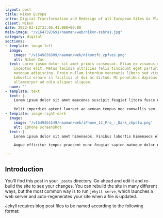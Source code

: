 ```yaml
---
layout: post
title: Nikon Europe
intro: Digital Transformation and Redesign of all European Sites &s Platforms
client: Nikon
date: 2022-02-12T23:06:41.000+00:00
main-image: "/v1647593691/naaman/web/nikon-zebras.jpg"
category: digital
sections:
- template: image-left
  image:
    image: "/v1649856909/naaman/web/nikonzfc_zpfves.png"
    alt: Nikon Zac
  text: Lorem ipsum dolor sit amet primis consequat. Etiam ex vivamus condimentum
    inceptos elit. Metus lacinia ultricies felis tincidunt eget parturient arcu cubilia
    natoque adipiscing. Proin nullam interdum venenatis libero sed vitae elementum.
    Lobortis ornare in facilisi ut dui ac dictum. Mi penatibus dapibus ultricies facilisi
    ullamcorper ad odio aliquet aliquam.
  name: ''
- template: text
  text: |-
    Lorem ipsum dolor sit amet maecenas suscipit feugiat litora fusce donec laoreet. Ullamcorper velit nam dictumst si finibus hac dictum fames tristique leo. Mattis duis fusce netus facilisi libero nisi consequat. Gravida massa facilisi libero inceptos vulputate. Dictum habitant tempus senectus maximus eleifend condimentum. Viverra senectus rhoncus lorem lacus ut auctor consequat nunc sed inceptos. Tortor porttitor turpis amet consectetuer lorem ad elementum est. Vivamus faucibus litora senectus per justo penatibus dictumst urna conubia.

    Velit imperdiet aptent laoreet ac aenean tempus nec convallis sem. Ridiculus sem mus magnis ex netus nascetur id volutpat. Ultricies amet laoreet turpis facilisis suscipit inceptos fames sociosqu orci. Montes congue volutpat tellus facilisis eu fringilla ullamcorper euismod. Phasellus non odio porttitor natoque lacus elit massa faucibus. Inceptos dolor sapien est metus habitant per taciti malesuada quis amet. Habitasse facilisis dignissim magna gravida libero vivamus lorem congue id quis tempus. Nec elementum pellentesque vehicula eleifend semper at.
- template: image-right-dark
  image:
    image: "/v1649864549/naaman/web/iPhone_12_Pro_-_Dark_ckpcfw.png"
    alt: Iphone screenshot
  text: |-
    Lorem ipsum dolor sit amet himenaeos. Finibus lobortis himenaeos elementum auctor sollicitudin platea ad et pulvinar dignissim. Consequat ligula finibus dui ornare ridiculus bibendum platea leo ullamcorper mus eleifend. Class taciti tristique purus cursus hendrerit laoreet magnis rutrum. Mus integer non dui arcu at duis conubia quis est lectus. Dapibus augue faucibus sollicitudin viverra pretium praesent nisl interdum. Sem mauris tristique elit pede at.

    Augue efficitur tempus praesent nunc feugiat sapien natoque dolor nibh himenaeos. Fames taciti viverra lobortis scelerisque commodo hendrerit vivamus vestibulum quam libero tempus. Mattis si nullam ligula elit quis amet. Sapien sollicitudin erat tristique fames commodo nunc netus id praesent consequat cras. Quam felis ante diam est blandit ex pellentesque montes.

---
```

## Introduction
You’ll find this post in your `_posts` directory. Go ahead and edit it and re-build the site to see your changes. You can rebuild the site in many different ways, but the most common way is to run `jekyll serve`, which launches a web server and auto-regenerates your site when a file is updated.

Jekyll requires blog post files to be named according to the following format: